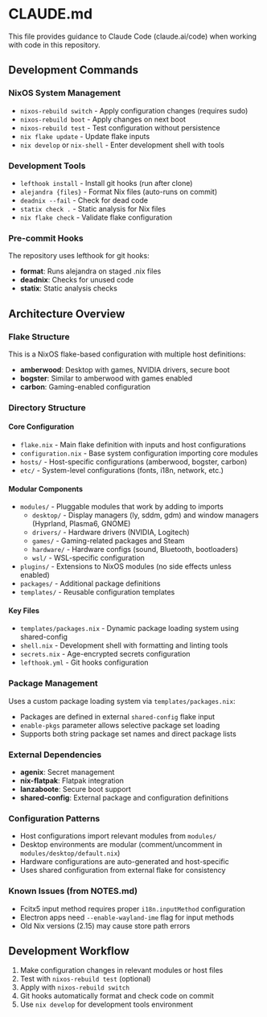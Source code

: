 # CLAUDE.md

This file provides guidance to Claude Code (claude.ai/code) when working with code in this repository.

## Development Commands

### NixOS System Management
- `nixos-rebuild switch` - Apply configuration changes (requires sudo)
- `nixos-rebuild boot` - Apply changes on next boot
- `nixos-rebuild test` - Test configuration without persistence
- `nix flake update` - Update flake inputs
- `nix develop` or `nix-shell` - Enter development shell with tools

### Development Tools
- `lefthook install` - Install git hooks (run after clone)
- `alejandra {files}` - Format Nix files (auto-runs on commit)
- `deadnix --fail` - Check for dead code
- `statix check .` - Static analysis for Nix files
- `nix flake check` - Validate flake configuration

### Pre-commit Hooks
The repository uses lefthook for git hooks:
- **format**: Runs alejandra on staged .nix files
- **deadnix**: Checks for unused code
- **statix**: Static analysis checks

## Architecture Overview

### Flake Structure
This is a NixOS flake-based configuration with multiple host definitions:
- **amberwood**: Desktop with games, NVIDIA drivers, secure boot
- **bogster**: Similar to amberwood with games enabled  
- **carbon**: Gaming-enabled configuration

### Directory Structure

#### Core Configuration
- `flake.nix` - Main flake definition with inputs and host configurations
- `configuration.nix` - Base system configuration importing core modules
- `hosts/` - Host-specific configurations (amberwood, bogster, carbon)
- `etc/` - System-level configurations (fonts, i18n, network, etc.)

#### Modular Components
- `modules/` - Pluggable modules that work by adding to imports
  - `desktop/` - Display managers (ly, sddm, gdm) and window managers (Hyprland, Plasma6, GNOME)
  - `drivers/` - Hardware drivers (NVIDIA, Logitech)
  - `games/` - Gaming-related packages and Steam
  - `hardware/` - Hardware configs (sound, Bluetooth, bootloaders)
  - `wsl/` - WSL-specific configuration
- `plugins/` - Extensions to NixOS modules (no side effects unless enabled)
- `packages/` - Additional package definitions
- `templates/` - Reusable configuration templates

#### Key Files
- `templates/packages.nix` - Dynamic package loading system using shared-config
- `shell.nix` - Development shell with formatting and linting tools
- `secrets.nix` - Age-encrypted secrets configuration
- `lefthook.yml` - Git hooks configuration

### Package Management
Uses a custom package loading system via `templates/packages.nix`:
- Packages are defined in external `shared-config` flake input
- `enable-pkgs` parameter allows selective package set loading
- Supports both string package set names and direct package lists

### External Dependencies
- **agenix**: Secret management
- **nix-flatpak**: Flatpak integration
- **lanzaboote**: Secure boot support
- **shared-config**: External package and configuration definitions

### Configuration Patterns
- Host configurations import relevant modules from `modules/`
- Desktop environments are modular (comment/uncomment in `modules/desktop/default.nix`)
- Hardware configurations are auto-generated and host-specific
- Uses shared configuration from external flake for consistency

### Known Issues (from NOTES.md)
- Fcitx5 input method requires proper `i18n.inputMethod` configuration
- Electron apps need `--enable-wayland-ime` flag for input methods
- Old Nix versions (2.15) may cause store path errors

## Development Workflow
1. Make configuration changes in relevant modules or host files
2. Test with `nixos-rebuild test` (optional)
3. Apply with `nixos-rebuild switch`
4. Git hooks automatically format and check code on commit
5. Use `nix develop` for development tools environment